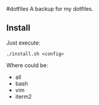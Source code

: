#dotfiles
A backup for my dotfiles.

## Install
Just execute:
```
./install.sh <config>
```
Where <config> could be:
* all
* bash
* vim
* iterm2
